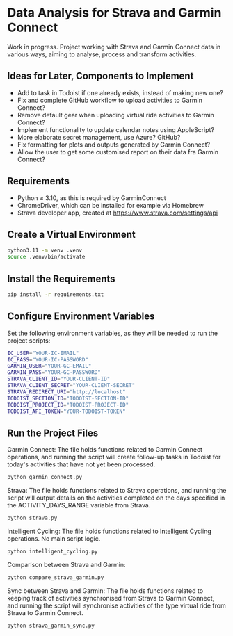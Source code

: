 # Data Analysis for Strava and Garmin Connect

Work in progress. Project working with Strava and Garmin Connect data in various ways, aiming to analyse, process and transform activities.

## Ideas for Later, Components to Implement

- Add to task in Todoist if one already exists, instead of making new one?
- Fix and complete GitHub workflow to upload activities to Garmin Connect?
- Remove default gear when uploading virtual ride activities to Garmin Connect?
- Implement functionality to update calendar notes using AppleScript?
- More elaborate secret management, use Azure? GitHub?
- Fix formatting for plots and outputs generated by Garmin Connect?
- Allow the user to get some customised report on their data fra Garmin Connect?

## Requirements

- Python ≥ 3.10, as this is required by GarminConnect
- ChromeDriver, which can be installed for example via Homebrew
- Strava developer app, created at <https://www.strava.com/settings/api>

## Create a Virtual Environment

```bash
python3.11 -m venv .venv
source .venv/bin/activate
```

## Install the Requirements

```bash
pip install -r requirements.txt
```

## Configure Environment Variables

Set the following environment variables, as they will be needed to run the project scripts:

```bash
IC_USER="YOUR-IC-EMAIL"
IC_PASS="YOUR-IC-PASSWORD"
GARMIN_USER="YOUR-GC-EMAIL"
GARMIN_PASS="YOUR-GC-PASSWORD"
STRAVA_CLIENT_ID="YOUR-CLIENT-ID"
STRAVA_CLIENT_SECRET="YOUR-CLIENT-SECRET"
STRAVA_REDIRECT_URI="http://localhost"
TODOIST_SECTION_ID="TODOIST-SECTION-ID"
TODOIST_PROJECT_ID="TODOIST-PROJECT-ID"
TODOIST_API_TOKEN="YOUR-TODOIST-TOKEN"
```

## Run the Project Files

Garmin Connect:
The file holds functions related to Garmin Connect operations, and running the script will create follow-up tasks in Todoist for today's activities that have not yet been processed.

```bash
python garmin_connect.py
```

Strava:
The file holds functions related to Strava operations, and running the script will output details on the activities completed on the days specified in the ACTIVITY_DAYS_RANGE variable from Strava.

```bash
python strava.py
```

Intelligent Cycling:
The file holds functions related to Intelligent Cycling operations. No main script logic.

```bash
python intelligent_cycling.py
```

Comparison between Strava and Garmin:

```bash
python compare_strava_garmin.py
```

Sync between Strava and Garmin:
The file holds functions related to keeping track of activities synchronised from Strava to Garmin Connect, and running the script will synchronise activities of the type virtual ride from Strava to Garmin Connect.

```bash
python strava_garmin_sync.py
```
